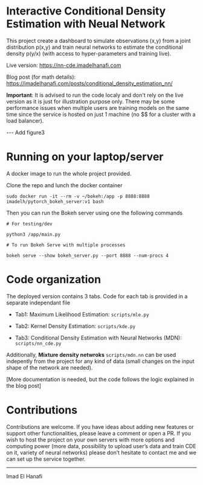 # Interactive Conditional Density Estimation with Neual Network

This project create a dashboard to simulate observations (x,y) from a joint distribution p(x,y) and train neural networks to estimate the conditional density p(y/x) (with access to hyper-parameters and training live). 

Live version: https://nn-cde.imadelhanafi.com 

Blog post (for math details): https://imadelhanafi.com/posts/conditional_density_estimation_nn/


**Important**: It is advised to run the code localy and don't rely on the live version as it is just for illustration purpose only. There may be some performance issues when multiple users are training models on the same time since the service is hosted on just 1 machine (no $$ for a cluster with a load balancer). 


--- Add figure3


# Running on your laptop/server

A docker image to run the whole project provided. 

Clone the repo and lunch the docker container 

```
sudo docker run -it --rm -v ~/bokeh:/app -p 8888:8888 imadelh/pytorch_bokeh_server:v1 bash
```

Then you can run the Bokeh server using one the following commands 

```
# For testing/dev 

python3 /app/main.py

# To run Bokeh Serve with multiple processes

bokeh serve --show bokeh_server.py --port 8888 --num-procs 4 

```


# Code organization 


The deployed version contains 3 tabs. Code for each tab is provided in a separate independant file

- Tab1: Maximum Likelihood Estimation: `scripts/mle.py`

- Tab2: Kernel Density Estimation: `scripts/kde.py`

- Tab3: Conditional Density Estimation with Neural Networks (MDN): `scripts/nn_cde.py`


Additionally, **Mixture density netwroks** `scripts/mdn.nn` can be used indepently from the project for any kind of data (small changes on the input shape of the network are needed).


[More documentation is needed, but the code follows the logic explained in the blog post]


# Contributions 

Contributions are welcome. If you have ideas about adding new features or support other functionalities, please leave a comment or open a PR. If you wish to host the project on your own servers with more options and computing power (more data, possibility to upload user’s data and train CDE on it, variety of neural networks) please don’t hesitate to contact me and we can set up the service together. 


---

Imad El Hanafi
